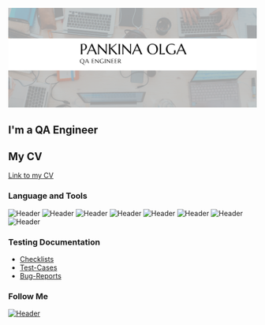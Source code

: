 ![Header](https://github.com/olga-pankina/olga-pankina/blob/main/assets/Header%201.png)

## I'm a QA Engineer

## My CV
[Link to my CV](https://drive.google.com/file/d/1OQl9y7iJhxg5hV_Vn8B3BOcU3DJYuCt_/view?usp=share_link)

### Language and Tools
![Header](https://img.shields.io/badge/Jira-090909?style=for-the-badge&logo=jira&logoColor=136be1)
![Header](https://img.shields.io/badge/Postman-090909?style=for-the-badge&logo=postman&logoColor=f76935)
![Header](https://img.shields.io/badge/Github-090909?style=for-the-badge&logo=github&logoColor=8cc4d7)
![Header](https://img.shields.io/badge/MySQL-090909?style=for-the-badge&logo=mysql&logoColor=007979)
![Header](https://img.shields.io/badge/DevTools-090909?style=for-the-badge&logo=googlechrome&logoColor=2674f2)
![Header](https://img.shields.io/badge/Fiddler-090909?style=for-the-badge&logo=fiddler&logoColor=8cc4d7)
![Header](https://img.shields.io/badge/CharlesProxy-090909?style=for-the-badge&logo=charlesproxy&logoColor=8cc4d7)
![Header](https://img.shields.io/badge/-JMETER-090909?style=for-the-badge&logo=jmeter&logoColor=CB2027)


### Testing Documentation
- [Checklists]()
- [Test-Cases](https://docs.google.com/spreadsheets/d/12g8lQHFSqq7WT2IkXDhoWGDsyEwSkuPi/edit?usp=share_link&ouid=110984368611067326375&rtpof=true&sd=true)
- [Bug-Reports](https://docs.google.com/spreadsheets/d/12g8lQHFSqq7WT2IkXDhoWGDsyEwSkuPi/edit?usp=share_link&ouid=110984368611067326375&rtpof=true&sd=true)

### Follow Me
[![Header](https://img.shields.io/badge/-LinkedIn-090909?style=for-the-badge&logo=linkedin&logoColor=0077B7)](https://www.linkedin.com/in/olga-pankina/)